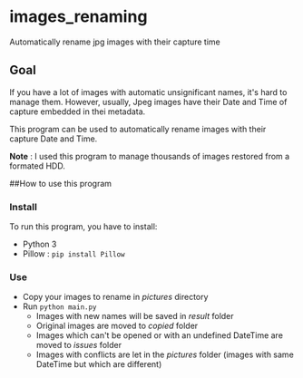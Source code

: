# images_renaming
Automatically rename jpg images with their capture time

## Goal
If you have a lot of images with automatic unsignificant names, it's hard to manage them.
However, usually, Jpeg images have their Date and Time of capture embedded in thei metadata.

This program can be used to automatically rename images with their capture Date and Time.

**Note** : I used this program to manage thousands of images restored from a formated HDD.

##How to use this program

### Install
To run this program, you have to install:
- Python 3
- Pillow : ``` pip install Pillow ```

### Use
- Copy your images to rename in _pictures_ directory
- Run ```python main.py```
  - Images with new names will be saved in _result_ folder
  - Original images are moved to _copied_ folder 
  - Images which can't be opened or with an undefined DateTime are moved to _issues_ folder
  - Images with conflicts are let in the _pictures_ folder (images with same DateTime but which are different)
